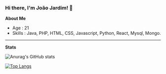 ### Hi there, I'm João Jardim! 👋

**About Me**

- Age : 21
- Skills : Java, PHP, HTML, CSS, Javascript, Python, React, Mysql, Mongo.
___
**Stats**


![Anurag's GitHub stats](https://github-readme-stats.vercel.app/api?username=Jotmf&show_icons=true&count_private=true&theme=radical)

[![Top Langs](https://github-readme-stats.vercel.app/api/top-langs/?username=anuraghazra&langs_count=8&theme=radical)](https://github.com/anuraghazra/github-readme-stats)
